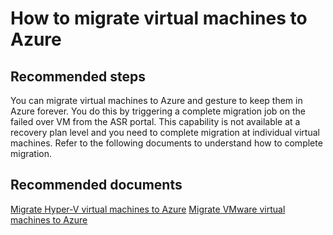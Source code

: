 <properties
	pageTitle="Common issues in recovery plans"
	description="Common issues in recovery plans"
	service="microsoft.recoveryservices"
	resource="vaults"
	authors="ruturaj"
	displayOrder=""
	selfHelpType="generic"
	supportTopicIds="32536397, 32536398, 32536400"
	resourceTags=" "
	productPesIds="15207"
	cloudEnvironments="public"
/>

# How to migrate virtual machines to Azure

## **Recommended steps**

You can migrate virtual machines to Azure and gesture to keep them in Azure forever. You do this by triggering a complete migration job on the failed over VM from the ASR portal. This capability is not available at a recovery plan level and you need to complete migration at individual virtual machines.
Refer to the following documents to understand how to complete migration.

## **Recommended documents**

[Migrate Hyper-V virtual machines to Azure](https://aka.ms/asr-hyperv2a-completemigration)
[Migrate VMware virtual machines to Azure](https://aka.ms/asr-v2a-completemigration)
